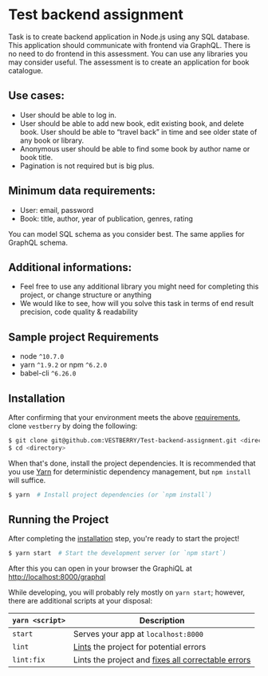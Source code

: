# Test backend assignment

Task is to create backend application in Node.js using any SQL database. This application should communicate with frontend via GraphQL. There is no need to do frontend in this assessment. You can use any libraries you may consider useful. The assessment is to create an application for book catalogue.

## Use cases:

* User should be able to log in.
* User should be able to add new book, edit existing book, and delete book. User should be able to “travel back” in time and see older state of any book or library.
* Anonymous user should be able to find some book by author name or book title.
* Pagination is not required but is big plus.

## Minimum data requirements:

* User: email, password
* Book: title, author, year of publication, genres, rating

You can model SQL schema as you consider best. The same applies for GraphQL schema.

## Additional informations:

* Feel free to use any additional library you might need for completing this project, or change structure or anything
* We would like to see, how will you solve this task in terms of end result precision, code quality & readability

## Sample project Requirements
* node `^10.7.0`
* yarn `^1.9.2` or npm `^6.2.0`
* babel-cli `^6.26.0`

## Installation

After confirming that your environment meets the above [requirements](#requirements), clone `vestberry` by doing the following:

```bash
$ git clone git@github.com:VESTBERRY/Test-backend-assignment.git <directory>
$ cd <directory>
```

When that's done, install the project dependencies. It is recommended that you use [Yarn](https://yarnpkg.com/) for deterministic dependency management, but `npm install` will suffice.

```bash
$ yarn  # Install project dependencies (or `npm install`)
```

## Running the Project

After completing the [installation](#installation) step, you're ready to start the project!

```bash
$ yarn start  # Start the development server (or `npm start`)
```

After this you can open in your browser the GraphiQL at [http://localhost:8000/graphql](http://localhost:8000/graphql)

While developing, you will probably rely mostly on `yarn start`; however, there are additional scripts at your disposal:

|`yarn <script>`        |Description|
|-----------------------|-----------|
|`start`                |Serves your app at `localhost:8000`|
|`lint`                 |[Lints](http://stackoverflow.com/questions/8503559/what-is-linting) the project for potential errors|
|`lint:fix`             |Lints the project and [fixes all correctable errors](http://eslint.org/docs/user-guide/command-line-interface.html#fix)|
